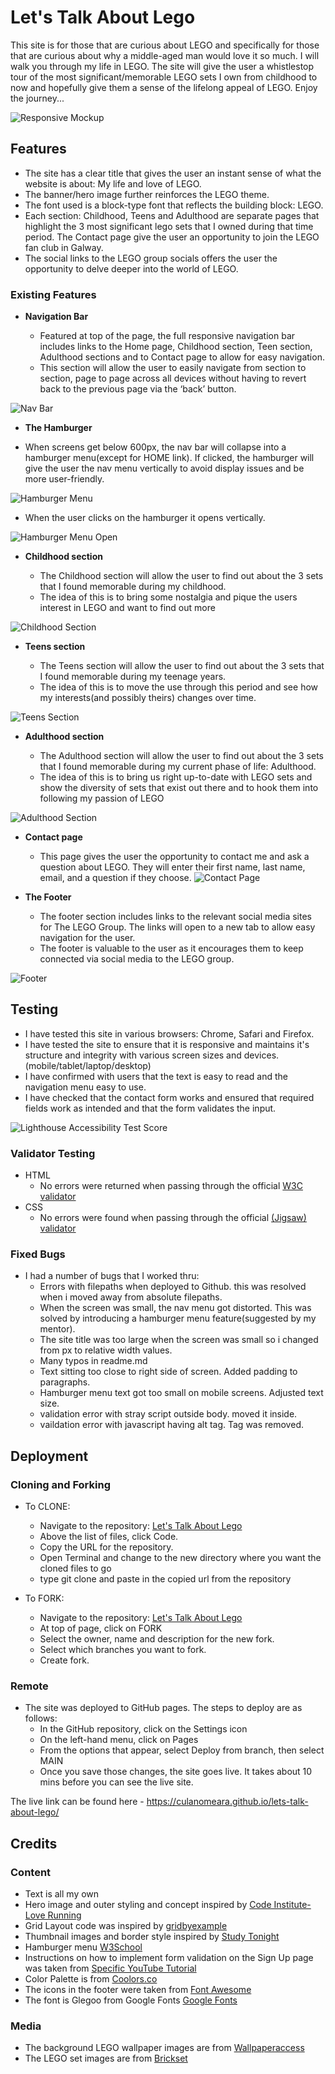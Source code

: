 # Let's Talk About Lego

This site is for those that are curious about LEGO and specifically for those that are curious about why a middle-aged man would love it so much. I will walk you through my life in LEGO. The site will give the user a whistlestop tour of the most significant/memorable LEGO sets I own from childhood to now and hopefully give them a sense of the lifelong appeal of LEGO. Enjoy the journey...



![Responsive Mockup](assets/images/amiresponsive.png)

## Features 

- The site has a clear title that gives the user an instant sense of what the website is about: My life and love of LEGO.
- The banner/hero image further reinforces the LEGO theme.
- The font used is a block-type font that reflects the building block: LEGO.
- Each section: Childhood, Teens and Adulthood are separate pages that highlight the 3 most significant lego sets that I owned during that time period. The Contact page give the user an opportunity to join the LEGO fan club in Galway.
- The social links to the LEGO group socials offers the user the opportunity to delve deeper into the world of LEGO.

### Existing Features

- __Navigation Bar__

  - Featured at top of the page, the full responsive navigation bar includes links to the Home page, Childhood section, Teen section, Adulthood sections and to Contact page to allow for easy navigation.
  - This section will allow the user to easily navigate from section to section, page to page across all devices without having to revert back to the previous page via the ‘back’ button.

![Nav Bar](assets/images/navmenu.png)


- __The Hamburger__

- When screens get below 600px, the nav bar will collapse into a hamburger menu(except for HOME link). If clicked, the hamburger will give the user the nav menu vertically to avoid display issues and be more user-friendly.

![Hamburger Menu](assets/images/hamburgermenu.png)


- When the user clicks on the hamburger it opens vertically.

![Hamburger Menu Open](assets/images/hamburgeropen.png)


- __Childhood section__

  - The Childhood section will allow the user to find out about the 3 sets that I found memorable during my childhood. 
  - The idea of this is to bring some nostalgia and pique the users interest in LEGO and want to find out more

![Childhood Section](assets/images/childhood.png)


- __Teens section__

  - The Teens section will allow the user to find out about the 3 sets that I found memorable during my teenage years. 
  - The idea of this is to move the use through this period and see how my interests(and possibly theirs) changes over time.

![Teens Section](assets/images/teens.png)


- __Adulthood section__

  - The Adulthood section will allow the user to find out about the 3 sets that I found memorable during my current phase of life: Adulthood. 
  - The idea of this is to bring us right up-to-date with LEGO sets and show the diversity of sets that exist out there and to hook them into following my passion of LEGO


![Adulthood Section](assets/images/adulthood.png)

- __Contact page__

  - This page gives the user the opportunity to contact me and ask a question about LEGO. They will enter their first name, last name, email, and a question if they choose.
  ![Contact Page](assets/images/contact.png)


- __The Footer__ 

  - The footer section includes links to the relevant social media sites for The LEGO Group. The links will open to a new tab to allow easy navigation for the user. 
  - The footer is valuable to the user as it encourages them to keep connected via social media to the LEGO group.

![Footer](assets/images/footer.png)

## Testing 

- I have tested this site in various browsers: Chrome, Safari and Firefox.
- I have tested the site to ensure that it is responsive and maintains it's structure and integrity with various screen sizes and devices.(mobile/tablet/laptop/desktop)
- I have confirmed with users that the text is easy to read and the navigation menu easy to use.
- I have checked that the contact form works and ensured that required fields work as intended and that the form validates the input.

![Lighthouse Accessibility Test Score](assets/images/Lighthouse_accessibility_score.png)

### Validator Testing 

- HTML
  - No errors were returned when passing through the official [W3C validator](https://validator.w3.org/nu/?doc=https%3A%2F%2Fculanomeara.github.io%2Flets-talk-about-lego%2F)
- CSS
  - No errors were found when passing through the official [(Jigsaw) validator](https://jigsaw.w3.org/css-validator/validator?uri=https%3A%2F%2Fculanomeara.github.io%2Flets-talk-about-lego%2F&profile=css3svg&usermedium=all&warning=1&vextwarning=&lang=en)

### Fixed Bugs

- I had a number of bugs that I worked thru:
  - Errors with filepaths when deployed to Github. this was resolved when i moved away from absolute filepaths.
  - When the screen was small, the nav menu got distorted. This was solved by introducing a hamburger menu feature(suggested by my mentor).
  - The site title was too large when the screen was small so i changed from px to relative width values.
  - Many typos in readme.md
  - Text sitting too close to right side of screen. Added padding to paragraphs.
  - Hamburger menu text got too small on mobile screens. Adjusted text size.
  - validation error with stray script outside body. moved it inside.
  - vaildation error with javascript having alt tag. Tag was removed.


## Deployment 
### Cloning and Forking
- To CLONE: 
  - Navigate to the repository: [Let's Talk About Lego](https://github.com/culanomeara/lets-talk-about-lego)
  - Above the list of files, click Code.
  - Copy the URL for the repository.
  - Open Terminal and change to the new directory where you want the cloned files to go
  - type git clone and paste in the copied url from the repository

- To FORK:
  - Navigate to the repository: [Let's Talk About Lego](https://github.com/culanomeara/lets-talk-about-lego)
  - At top of page, click on FORK
  - Select the owner, name and description for the new fork.
  - Select which branches you want to fork.
  - Create fork.

### Remote
- The site was deployed to GitHub pages. The steps to deploy are as follows: 
  - In the GitHub repository, click on the Settings icon 
  - On the left-hand menu, click on Pages
  - From the options that appear, select Deploy from branch, then select MAIN
  - Once you save those changes, the site goes live. It takes about 10 mins before you can see the live site.

The live link can be found here - https://culanomeara.github.io/lets-talk-about-lego/ 


## Credits 

### Content 

- Text is all my own
- Hero image and outer styling and concept inspired by [Code Institute-Love Running](https://github.com/Code-Institute-Solutions/love-running-2.0-sourcecode/blob/main/03-creating-the-hero-image/03-hero-image-cover-text/assets/css/style.css)
- Grid Layout code was inspired by [gridbyexample](https://gridbyexample.com/examples/example13/)
- Thumbnail images and border style inspired by [Study Tonight](https://www.studytonight.com/css-howtos/how-to-create-a-thumbnail-image-with-css)
- Hamburger menu [W3School](https://www.w3schools.com/howto/howto_js_topnav_responsive.asp)
- Instructions on how to implement form validation on the Sign Up page was taken from [Specific YouTube Tutorial](https://www.youtube.com/)
- Color Palette is from [Coolors.co](https://coolors.co/e30022-fff600-4cbb17-0063dc-ff681f)
- The icons in the footer were taken from [Font Awesome](https://fontawesome.com/)
- The font is Glegoo from Google Fonts [Google Fonts](https://fonts.google.com/specimen/Glegoo?query=lego&sort=popularity&preview.text=My%20childhood%20sets&preview.text_type=custom#styles)

### Media

- The background LEGO wallpaper images are from [Wallpaperaccess](https://wallpaperaccess.com/lego-bricks)
- The LEGO set images are from [Brickset](https://brickset.com/)
